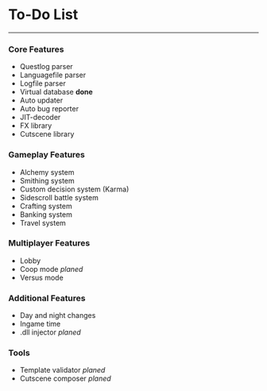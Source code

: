# To-Do List
---

### Core Features
   
* Questlog parser
* Languagefile parser
* Logfile parser
* Virtual database **done**
* Auto updater
* Auto bug reporter
* JIT-decoder
* FX library
* Cutscene library

### Gameplay Features

* Alchemy system
* Smithing system
* Custom decision system (Karma)
* Sidescroll battle system
* Crafting system
* Banking system
* Travel system

### Multiplayer Features

* Lobby
* Coop mode *planed*
* Versus mode

### Additional Features

* Day and night changes
* Ingame time
* .dll injector *planed*

### Tools

* Template validator *planed*
* Cutscene composer *planed*